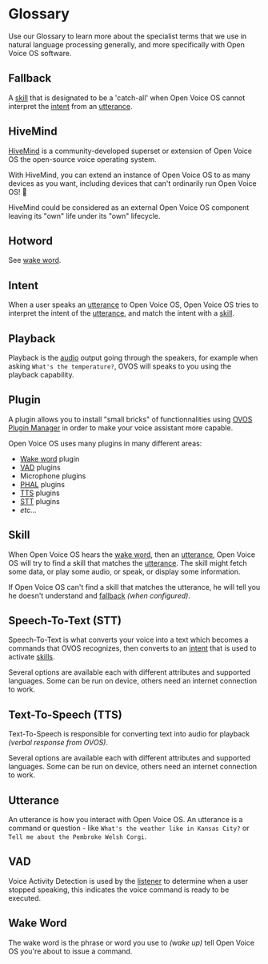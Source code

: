 # Glossary

Use our Glossary to learn more about the specialist terms that we use in natural language processing generally, and more specifically with Open Voice OS software.

## Fallback

A [skill](#skill) that is designated to be a 'catch-all' when Open Voice OS cannot interpret the [intent](#intent) from an [utterance](#utterance).

## HiveMind

[HiveMind](https://github.com/JarbasHiveMind/HiveMind-core) is a community-developed superset or extension of Open Voice OS the open-source voice operating system.

With HiveMind, you can extend an instance of Open Voice OS to as many devices as you want, including devices that can't ordinarily run Open Voice OS! :rocket:

HiveMind could be considered as an external Open Voice OS component leaving its "own" life under its "own" lifecycle.

## Hotword

See [wake word](#wake-word).

## Intent

When a user speaks an [utterance](#utterance) to Open Voice OS, Open Voice OS tries to interpret the intent of the [utterance](#utterance), and match the intent with a [skill](#skill).

## Playback

Playback is the [audio](./components.md/#ovos-audio) output going through the speakers, for example when asking `What's the temperature?`, OVOS will speaks to you using the playback capability.

## Plugin

A plugin allows you to install "small bricks" of functionnalities using [OVOS Plugin Manager](./components.md/#ovos-plugin-manager) in order to make your voice assistant more capable.

Open Voice OS uses many plugins in many different areas:

- [Wake word](#wake-word) plugin
- [VAD](#vad) plugins
- Microphone plugins
- [PHAL](./components.md/#ovos-phal) plugins
- [TTS](#text-to-speech-tts) plugins
- [STT](#speech-to-text-stt) plugins
- *etc...*

## Skill

When Open Voice OS hears the [wake word](#wake-word), then an [utterance](#utterance), Open Voice OS will try to find a skill that matches the [utterance](#utterance). The skill might fetch some data, or play some audio, or speak, or display some information.

If Open Voice OS can't find a skill that matches the utterance, he will tell you he doesn't understand and [fallback](#fallback) *(when configured)*.

## Speech-To-Text (STT)

Speech-To-Text is what converts your voice into a text which becomes a commands that OVOS recognizes, then converts to an [intent](#intent) that is used to activate [skills](#skill).

Several options are available each with different attributes and supported languages. Some can be run on device, others need an internet connection to work.

## Text-To-Speech (TTS)

Text-To-Speech is responsible for converting text into audio for playback *(verbal response from OVOS)*.

Several options are available each with different attributes and supported languages. Some can be run on device, others need an internet connection to work.

## Utterance

An utterance is how you interact with Open Voice OS. An utterance is a command or question - like `What's the weather like in Kansas City?` or `Tell me about the Pembroke Welsh Corgi`.

## VAD

Voice Activity Detection is used by the [listener](./components.md/#ovos-listener) to determine when a user stopped speaking, this indicates the voice command is ready to be executed.

## Wake Word

The wake word is the phrase or word you use to *(wake up)* tell Open Voice OS you're about to issue a command.
